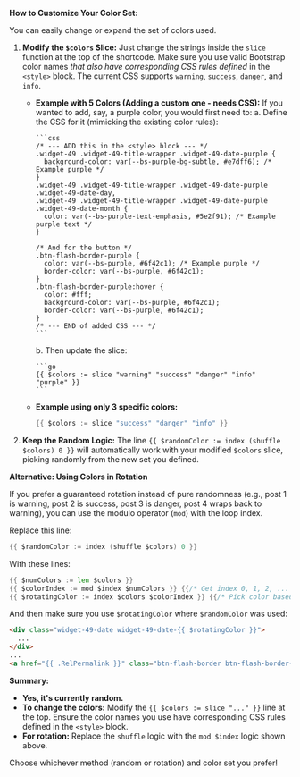 
**How to Customize Your Color Set:**

You can easily change or expand the set of colors used.

1.  **Modify the `$colors` Slice:** Just change the strings inside the `slice` function at the top of the shortcode. Make sure you use valid Bootstrap color names *that also have corresponding CSS rules defined* in the `<style>` block. The current CSS supports `warning`, `success`, `danger`, and `info`.

    *   **Example with 5 Colors (Adding a custom one - needs CSS):**
        If you wanted to add, say, a purple color, you would first need to:
        a.  Define the CSS for it (mimicking the existing color rules):

            ```css
            /* --- ADD this in the <style> block --- */
            .widget-49 .widget-49-title-wrapper .widget-49-date-purple {
              background-color: var(--bs-purple-bg-subtle, #e7dff6); /* Example purple */
            }
            .widget-49 .widget-49-title-wrapper .widget-49-date-purple .widget-49-date-day,
            .widget-49 .widget-49-title-wrapper .widget-49-date-purple .widget-49-date-month {
              color: var(--bs-purple-text-emphasis, #5e2f91); /* Example purple text */
            }

            /* And for the button */
            .btn-flash-border-purple {
              color: var(--bs-purple, #6f42c1); /* Example purple */
              border-color: var(--bs-purple, #6f42c1);
            }
            .btn-flash-border-purple:hover {
              color: #fff;
              background-color: var(--bs-purple, #6f42c1);
              border-color: var(--bs-purple, #6f42c1);
            }
            /* --- END of added CSS --- */
            ```

        b.  Then update the slice:

            ```go
            {{ $colors := slice "warning" "success" "danger" "info" "purple" }}
            ```

    *   **Example using only 3 specific colors:**

        ```go
        {{ $colors := slice "success" "danger" "info" }}
        ```

2.  **Keep the Random Logic:** The line `{{ $randomColor := index (shuffle $colors) 0 }}` will automatically work with your modified `$colors` slice, picking randomly from the new set you defined.

**Alternative: Using Colors in Rotation**

If you prefer a guaranteed rotation instead of pure randomness (e.g., post 1 is warning, post 2 is success, post 3 is danger, post 4 wraps back to warning), you can use the modulo operator (`mod`) with the loop index.

Replace this line:

```go
{{ $randomColor := index (shuffle $colors) 0 }}
```

With these lines:

```go
{{ $numColors := len $colors }}
{{ $colorIndex := mod $index $numColors }} {{/* Get index 0, 1, 2, ... wrapping around */}}
{{ $rotatingColor := index $colors $colorIndex }} {{/* Pick color based on calculated index */}}
```

And then make sure you use `$rotatingColor` where `$randomColor` was used:

```html
<div class="widget-49-date widget-49-date-{{ $rotatingColor }}">
  ...
</div>
...
<a href="{{ .RelPermalink }}" class="btn-flash-border btn-flash-border-{{ $rotatingColor }}">Read More</a>
```

**Summary:**

*   **Yes, it's currently random.**
*   **To change the colors:** Modify the `{{ $colors := slice "..." }}` line at the top. Ensure the color names you use have corresponding CSS rules defined in the `<style>` block.
*   **For rotation:** Replace the `shuffle` logic with the `mod $index` logic shown above.

Choose whichever method (random or rotation) and color set you prefer!
